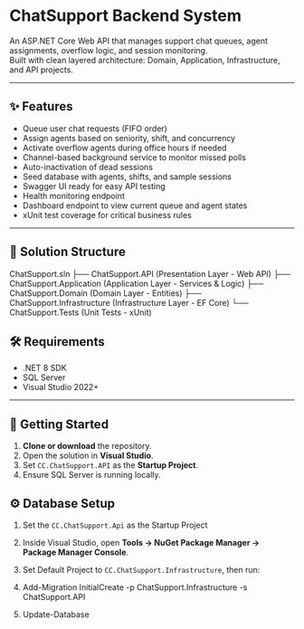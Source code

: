 # ChatSupport Backend System

An ASP.NET Core Web API that manages support chat queues, agent assignments, overflow logic, and session monitoring.  
Built with clean layered architecture: Domain, Application, Infrastructure, and API projects.

---

## ✨ Features

- Queue user chat requests (FIFO order)
- Assign agents based on seniority, shift, and concurrency
- Activate overflow agents during office hours if needed
- Channel-based background service to monitor missed polls
- Auto-inactivation of dead sessions
- Seed database with agents, shifts, and sample sessions
- Swagger UI ready for easy API testing
- Health monitoring endpoint
- Dashboard endpoint to view current queue and agent states
- xUnit test coverage for critical business rules

---

## 📂 Solution Structure

ChatSupport.sln 
├── ChatSupport.API (Presentation Layer - Web API) 
├── ChatSupport.Application (Application Layer - Services & Logic) 
├── ChatSupport.Domain (Domain Layer - Entities) 
├── ChatSupport.Infrastructure (Infrastructure Layer - EF Core) 
└── ChatSupport.Tests (Unit Tests - xUnit)

## 🛠️ Requirements

- .NET 8 SDK
- SQL Server
- Visual Studio 2022+ 

---

## 🚀 Getting Started

1. **Clone or download** the repository.
2. Open the solution in **Visual Studio**.
3. Set `CC.ChatSupport.API` as the **Startup Project**.
4. Ensure SQL Server is running locally.

## ⚙️ Database Setup

1. Set the `CC.ChatSupport.Api` as the Startup Project
2. Inside Visual Studio, open **Tools → NuGet Package Manager → Package Manager Console**.
3. Set Default Project to `CC.ChatSupport.Infrastructure`, then run:

4. Add-Migration InitialCreate -p ChatSupport.Infrastructure -s ChatSupport.API
5. Update-Database